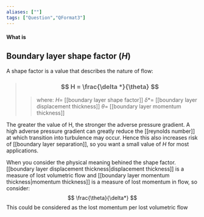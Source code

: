 ```yaml
---
aliases: [""]
tags: ["Question","QFormat3"]
---
```


#### What is
## Boundary layer shape factor ($H$)
A shape factor is a value that describes the nature of flow:

> ### $$ H = \frac{\delta *}{\theta} $$ 
>> where:
>> $H=$ [[boundary layer shape factor]]
>> $\delta *=$ [[boundary layer displacement thickness]]
>> $\theta=$ [[boundary layer momentum thickness]]

The greater the value of H, the stronger the adverse pressure gradient. A high adverse pressure gradient can greatly reduce the [[reynolds number]] at which transition into turbulence may occur. Hence this also increases risk of [[boundary layer separation]], so you want a small value of $H$ for most applications.

When you consider the physical meaning behined the shape factor. [[boundary layer displacement thickness|displacement thickness]] is a measure of lost volumetric flow and [[boundary layer momentum thickness|momentum thickness]] is a measure of lost momentum in flow, so consider:
$$ \frac{\theta}{\delta*} $$
This could be considered as the lost momentum per lost volumetric flow